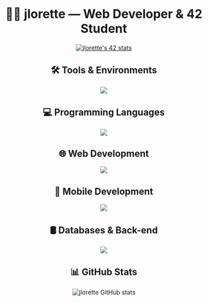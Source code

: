 <div align="center">
  
# 👨‍💻 jlorette — Web Developer & 42 Student

<a href="https://github.com/oakoudad/badge42">
  <img src="https://badge.mediaplus.ma/darkblue/jlorette?1337Badge=off&UM6P=off" alt="jlorette's 42 stats" />
</a>

## 🛠️ Tools & Environments

<a href="https://skillicons.dev">
  <img src="https://skillicons.dev/icons?i=git,github,linux,docker,bash,apple,vscode,figma" />
</a>

## 💻 Programming Languages

<a href="https://skillicons.dev">
  <img src="https://skillicons.dev/icons?i=c,cpp,js,ts,dart" />
</a>

## 🌐 Web Development

<a href="https://skillicons.dev">
  <img src="https://skillicons.dev/icons?i=react,nextjs,nodejs,tailwind" />
</a>

## 📱 Mobile Development

<a href="https://skillicons.dev">
  <img src="https://skillicons.dev/icons?i=react,flutter" />
</a>


## 🛢️ Databases & Back-end

<a href="https://skillicons.dev">
  <img src="https://skillicons.dev/icons?i=mongodb,postgresql,firebase,supabase" />
</a>


## 📊 GitHub Stats

![jlorette GitHub stats](https://github-readme-stats.vercel.app/api?username=Wormav&show_icons=true&theme=algolia)

</div>
